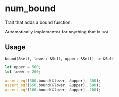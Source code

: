 # num_bound

Trait that adds a bound function.

Automatically implemented for anything that is `Ord`

## Usage
`bound(&self, lower: &Self, upper: &Self) -> &Self` 
```rust
let upper = 500;
let lower = 200;

assert_eq!(300.bound(&lower, &upper), 300);
assert_eq!(550.bound(&lower, &upper), 500);
assert_eq!(100.bound(&lower, &upper), 200);
```